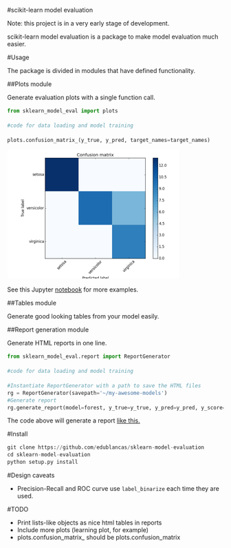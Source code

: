 #scikit-learn model evaluation

Note: this project is in a very early stage of development.

scikit-learn model evaluation is a package to make model evaluation much easier.

#Usage

The package is divided in modules that have defined functionality.

##Plots module

Generate evaluation plots with a single function call.
```python
from sklearn_model_eval import plots

#code for data loading and model training

plots.confusion_matrix_(y_true, y_pred, target_names=target_names)
```

<img src="tests/baseline_images/confusion_matrix.png" style="width:auto;height:auto;max-height:300px">

See this Jupyter [notebook](examples/plots.ipynb) for more examples.

##Tables module

Generate good looking tables from your model easily.

##Report generation module

Generate HTML reports in one line.

```python
from sklearn_model_eval.report import ReportGenerator

#code for data loading and model training

#Instantiate ReportGenerator with a path to save the HTML files
rg = ReportGenerator(savepath='~/my-awesome-models')
#Generate report
rg.generate_report(model=forest, y_true=y_true, y_pred=y_pred, y_score=y_score, feature_list=feature_list, target_names=target_names, name=name)
```

The code above will generate a report [like this.](examples/sample_report.html)


#Install

```python
git clone https://github.com/edublancas/sklearn-model-evaluation
cd sklearn-model-evaluation
python setup.py install
```

#Design caveats

* Precision-Recall and ROC curve use `label_binarize` each time they are used.

#TODO

* Print lists-like objects as nice html tables in reports
* Include more plots (learning plot, for example)
* plots.confusion_matrix_ should be plots.confusion_matrix